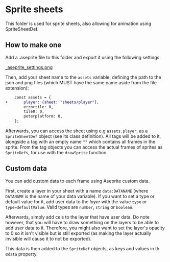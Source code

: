 # Sprite sheets

This folder is used for sprite sheets, also allowing for animation using SpriteSheetDef.

## How to make one

Add a .aseprite file to this folder and export it using the following settings:

[_aseprite_settings.png](./_aseprite_settings.png)

Then, add your sheet name to the `assets` variable, defining the path to the json and png files (which MUST have the same name aside from the file extension):
```diff
 	const assets = {
+		player: {sheet: "sheets/player"},
 		errortile: 0,
 		tile0: 0,
 		peterplatform: 0,
 	};
```

Afterwards, you can access the sheet using e.g `assets.player`, as a `SpriteSheetDef` object (see its class definition). All tags will be added to it, alongside a tag with an empty name `""` which contains all frames in the sprite. From the tag objects you can access the actual frames of sprites as `SpriteDef`s, for use with the `drawSprite` function.

## Custom data

You can add custom data to each frame using Aseprite custom data.

First, create a layer in your sheet with a name `data:DATANAME` (where `DATANAME` is the name of your data variable). If you want to set a type or default value for it, add user data to the *layer* with the value `type` or `type=defaultValue`. Valid types are `number`, `string` or `boolean`.

Afterwards, simply add cels to the layer that have user data. Do note however, that you will have to draw something on the layers to be able to add user data to it. Therefore, you might also want to set the layer's opacity to 0 so it isn't visible but is still exported (as making the layer actually invisible will cause it to not be exported).

This data is then added to the `SpriteDef` objects, as keys and values in th e`data` property.